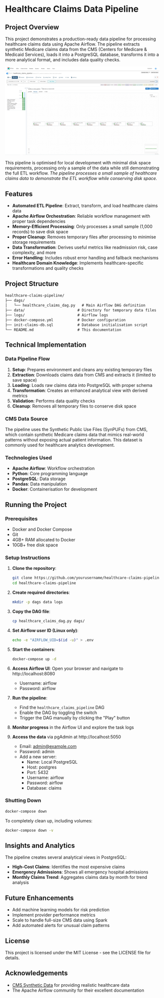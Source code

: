 # Healthcare Claims Data Pipeline

## Project Overview

This project demonstrates a production-ready data pipeline for processing healthcare claims data using Apache Airflow. The pipeline extracts synthetic Medicare claims data from the CMS (Centers for Medicare & Medicaid Services), loads it into a PostgreSQL database, transforms it into a more analytical format, and includes data quality checks.

![Airflow DAG Graph View](images/dag_graph_view.png)

This pipeline is optimised for local development with minimal disk space requirements, processing only a sample of the data while still demonstrating the full ETL workflow.
*The pipeline processes a small sample of healthcare claims data to demonstrate the ETL workflow while conserving disk space.*

## Features

- **Automated ETL Pipeline**: Extract, transform, and load healthcare claims data
- **Apache Airflow Orchestration**: Reliable workflow management with proper task dependencies
- **Memory-Efficient Processing**: Only processes a small sample (1,000 records) to save disk space
- **Proper Cleanup**: Removes temporary files after processing to minimise storage requirements
- **Data Transformation**: Derives useful metrics like readmission risk, case complexity, and more
- **Error Handling**: Includes robust error handling and fallback mechanisms
- **Healthcare Domain Knowledge**: Implements healthcare-specific transformations and quality checks

## Project Structure

```
healthcare-claims-pipeline/
├── dags/
│   └── healthcare_claims_dag.py   # Main Airflow DAG definition
├── data/                        # Directory for temporary data files
├── logs/                        # Airflow logs
├── docker-compose.yml           # Docker configuration
├── init-claims-db.sql           # Database initialisation script
└── README.md                    # This documentation
```

## Technical Implementation

### Data Pipeline Flow

1. **Setup**: Prepares environment and cleans any existing temporary files
2. **Extraction**: Downloads claims data from CMS and extracts it (limited to save space)
3. **Loading**: Loads raw claims data into PostgreSQL with proper schema
4. **Transformation**: Creates an enhanced analytical view with derived metrics
5. **Validation**: Performs data quality checks
6. **Cleanup**: Removes all temporary files to conserve disk space

### CMS Data Source

The pipeline uses the Synthetic Public Use Files (SynPUFs) from CMS, which contain synthetic Medicare claims data that mimics real-world patterns without exposing actual patient information. This dataset is commonly used for healthcare analytics development.

### Technologies Used

- **Apache Airflow**: Workflow orchestration
- **Python**: Core programming language
- **PostgreSQL**: Data storage
- **Pandas**: Data manipulation
- **Docker**: Containerisation for development

## Running the Project

### Prerequisites

- Docker and Docker Compose
- Git
- 4GB+ RAM allocated to Docker
- 10GB+ free disk space

### Setup Instructions

1. **Clone the repository**:
   ```bash
   git clone https://github.com/yourusername/healthcare-claims-pipeline.git
   cd healthcare-claims-pipeline
   ```

2. **Create required directories**:
   ```bash
   mkdir -p dags data logs
   ```

3. **Copy the DAG file**:
   ```bash
   cp healthcare_claims_dag.py dags/
   ```

4. **Set Airflow user ID (Linux only)**:
   ```bash
   echo -e "AIRFLOW_UID=$(id -u)" > .env
   ```

5. **Start the containers**:
   ```bash
   docker-compose up -d
   ```

6. **Access Airflow UI**:
   Open your browser and navigate to http://localhost:8080
   - Username: airflow
   - Password: airflow

7. **Run the pipeline**:
   - Find the `healthcare_claims_pipeline` DAG
   - Enable the DAG by toggling the switch
   - Trigger the DAG manually by clicking the "Play" button

8. **Monitor progress** in the Airflow UI and explore the task logs

9. **Access the data** via pgAdmin at http://localhost:5050
   - Email: admin@example.com
   - Password: admin
   - Add a new server:
     - Name: Local PostgreSQL
     - Host: postgres
     - Port: 5432
     - Username: airflow
     - Password: airflow
     - Database: claims

### Shutting Down

```bash
docker-compose down
```

To completely clean up, including volumes:
```bash
docker-compose down -v
```

## Insights and Analytics

The pipeline creates several analytical views in PostgreSQL:

- **High-Cost Claims**: Identifies the most expensive claims
- **Emergency Admissions**: Shows all emergency hospital admissions
- **Monthly Claims Trend**: Aggregates claims data by month for trend analysis

## Future Enhancements

- Add machine learning models for risk prediction
- Implement provider performance metrics
- Scale to handle full-size CMS data using Spark
- Add automated alerts for unusual claim patterns

## License

This project is licensed under the MIT License - see the LICENSE file for details.

## Acknowledgements

- [CMS Synthetic Data](https://www.cms.gov/Research-Statistics-Data-and-Systems/Downloadable-Public-Use-Files/SynPUFs) for providing realistic healthcare data
- The Apache Airflow community for their excellent documentation
